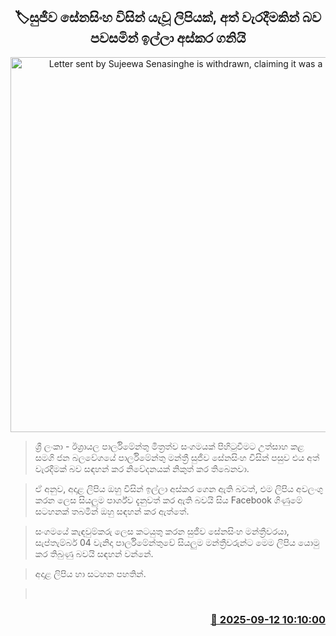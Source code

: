 <p align='center'><b><h2 align='center' title='Letter sent by Sujeewa Senasinghe is withdrawn, claiming it was a mistake'>🏷සුජීව සේනසිංහ විසින් යැවූ ලිපියක්, අත් වැරදීමකින් බව පවසමින් ඉල්ලා අස්කර ගනියි</h2></b></p>
<p align='center'><img src='https://helakuru.sgp1.cdn.digitaloceanspaces.com/esana/images/lib/sujeewa-senasinhe-360.jpg' width='600' alt='Letter sent by Sujeewa Senasinghe is withdrawn, claiming it was a mistake'></p>

> ශ්‍රී ලංකා - ඊශ්‍රායල පාර්ලිමේන්තු මිත්‍රත්ව සංගමයක් පිහිටුවීමට උත්සාහ කළ සමගි ජන බලවේගයේ පාර්ලිමේන්තු මන්ත්‍රී සුජීව සේනසිංහ විසින් පසුව එය අත් වැරදීමක් බව සඳහන් කර නිවේදනයක් නිකුත් කර තිබෙනවා.

> ඒ අනුව, අදාළ ලිපිය ඔහු විසින් ඉල්ලා අස්කර ගෙන ඇති බවත්, එම ලිපිය අවලංගු කරන ලෙස සියලුම පාර්ශ්ව දැනුවත් කර ඇති බවයි සිය Facebook ගිණුමේ සටහනක් තබමින් ඔහු සඳහන් කර ඇත්තේ.

> සංගමයේ කැඳවුම්කරු ලෙස කටයුතු කරන සුජීව සේනසිංහ මන්ත්‍රීවරයා, සැප්තැම්බර් 04 වැනිදා පාර්ලිමේන්තුවේ සියලුම මන්ත්‍රීවරුන්ට මෙම ලිපිය යොමු කර තිබුණු බවයි සඳහන් වන්නේ.

> අදාළ ලිපිය හා සටහන පහතින්.

>  



<h3 align='right'><a href='https://www.helakuru.lk/esana/p/113563/'>📅 2025-09-12 10:10:00</a></h3>
